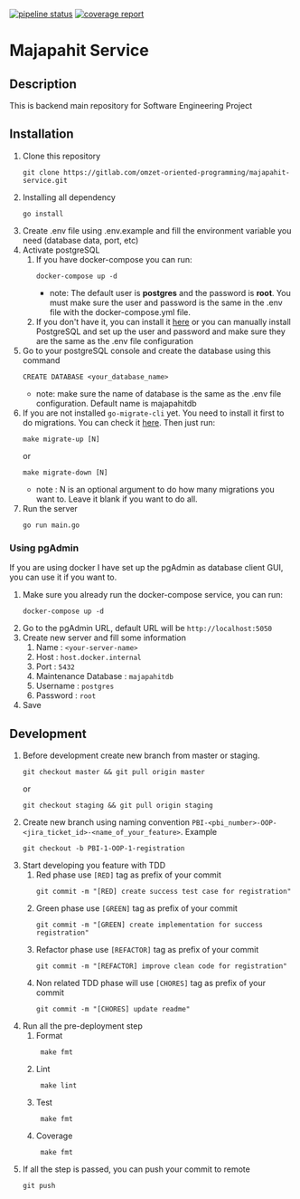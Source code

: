 [![pipeline status](https://gitlab.cs.ui.ac.id/ppl-fasilkom-ui/2022/Kelas-B/OOP/majapahit-service/badges/master/pipeline.svg)](https://gitlab.cs.ui.ac.id/ppl-fasilkom-ui/2022/Kelas-B/OOP/majapahit-service/-/commits/master) [![coverage report](https://gitlab.cs.ui.ac.id/ppl-fasilkom-ui/2022/Kelas-B/OOP/majapahit-service/badges/master/coverage.svg)](https://gitlab.cs.ui.ac.id/ppl-fasilkom-ui/2022/Kelas-B/OOP/majapahit-service/-/commits/master)

# Majapahit Service

## Description

This is backend main repository for Software Engineering Project

## Installation

1. Clone this repository
    ```
    git clone https://gitlab.com/omzet-oriented-programming/majapahit-service.git 
    ```
2. Installing all dependency
    ```
    go install
    ```
3. Create .env file using .env.example and fill the environment variable you need (database data, port, etc)
4. Activate postgreSQL
    1. If you have docker-compose you can run:
         ```
         docker-compose up -d
         ```
        * note: The default user is **postgres** and the password is **root**. You must make sure the user and password
          is the same in the .env file with the docker-compose.yml file.
    2. If you don't have it, you can install it [here](https://docs.docker.com/engine/install/) or you can manually
       install PostgreSQL and set up the user and password and make sure they are the same as the .env file
       configuration
5. Go to your postgreSQL console and create the database using this command
    ```
    CREATE DATABASE <your_database_name>
    ```
    * note: make sure the name of database is the same as the .env file configuration. Default name is majapahitdb
6. If you are not installed `go-migrate-cli` yet. You need to install it first to do migrations. You can check
   it [here](https://github.com/golang-migrate/migrate/tree/master/cmd/migrate). Then just run:
    ```
   make migrate-up [N]
   ```
   or
    ```
   make migrate-down [N]
   ```
    * note : N is an optional argument to do how many migrations you want to. Leave it blank if you want to do all.
7. Run the server
    ```
   go run main.go
   ```

### Using pgAdmin

If you are using docker I have set up the pgAdmin as database client GUI, you can use it if you want to.

1. Make sure you already run the docker-compose service, you can run:
    ```
   docker-compose up -d
   ```
2. Go to the pgAdmin URL, default URL will be `http://localhost:5050`
3. Create new server and fill some information
    1. Name : `<your-server-name>`
    2. Host : `host.docker.internal`
    3. Port : `5432`
    4. Maintenance Database : `majapahitdb`
    5. Username : `postgres`
    6. Password : `root`
4. Save

## Development

1. Before development create new branch from master or staging.
   ```
   git checkout master && git pull origin master
   ```
   or
   ```
   git checkout staging && git pull origin staging
   ```
2. Create new branch using naming convention `PBI-<pbi_number>-OOP-<jira_ticket_id>-<name_of_your_feature>`. Example
    ```
   git checkout -b PBI-1-OOP-1-registration
   ```
3. Start developing you feature with TDD
    1. Red phase use `[RED]` tag as prefix of your commit
       ```
       git commit -m "[RED] create success test case for registration"
       ```
    2. Green phase use `[GREEN]` tag as prefix of your commit
       ```
       git commit -m "[GREEN] create implementation for success registration"
       ```
    3. Refactor phase use `[REFACTOR]` tag as prefix of your commit
       ```
       git commit -m "[REFACTOR] improve clean code for registration"
       ```
    4. Non related TDD phase will use `[CHORES]` tag as prefix of your commit
       ```
       git commit -m "[CHORES] update readme"
       ```
4. Run all the pre-deployment step
    1. Format
       ```
        make fmt
       ```
    2. Lint
       ```
        make lint
       ```
    3. Test
       ```
        make fmt
       ```
    4. Coverage
       ```
        make fmt
       ```
5. If all the step is passed, you can push your commit to remote
   ```
   git push
   ```
   